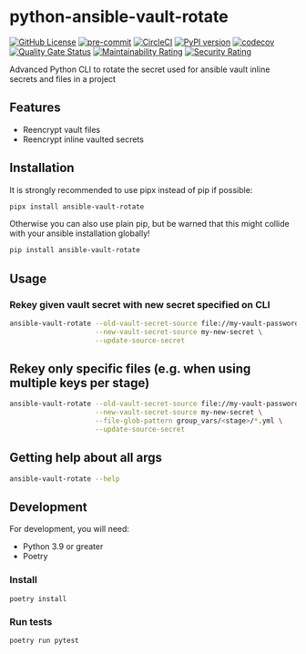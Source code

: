 python-ansible-vault-rotate
===
[![GitHub License](https://img.shields.io/badge/license-MIT-lightgrey.svg)](https://github.com/trustedshops-public/spring-boot-starter-keycloak-path-based-resolver/blob/main/LICENSE)
[![pre-commit](https://img.shields.io/badge/%E2%9A%93%20%20pre--commit-enabled-success)](https://pre-commit.com/)
[![CircleCI](https://dl.circleci.com/status-badge/img/gh/trustedshops-public/python-ansible-vault-rotate/tree/main.svg?style=shield&circle-token=9c1ea1cc46c804b46f457772637c8481717b511a)](https://dl.circleci.com/status-badge/redirect/gh/trustedshops-public/python-ansible-vault-rotate/tree/main)
[![PyPI version](https://badge.fury.io/py/ansible-vault-rotate.svg)](https://pypi.org/project/ansible-vault-rotate)
[![codecov](https://codecov.io/gh/trustedshops-public/python-ansible-vault-rotate/branch/main/graph/badge.svg?token=6PJ1GJzIcB)](https://codecov.io/gh/trustedshops-public/python-ansible-vault-rotate)
[![Quality Gate Status](https://sonarcloud.io/api/project_badges/measure?project=trustedshops-public_python-ansible-vault-rotate&metric=alert_status)](https://sonarcloud.io/summary/new_code?id=trustedshops-public_python-ansible-vault-rotate)
[![Maintainability Rating](https://sonarcloud.io/api/project_badges/measure?project=trustedshops-public_python-ansible-vault-rotate&metric=sqale_rating)](https://sonarcloud.io/summary/new_code?id=trustedshops-public_python-ansible-vault-rotate)
[![Security Rating](https://sonarcloud.io/api/project_badges/measure?project=trustedshops-public_python-ansible-vault-rotate&metric=security_rating)](https://sonarcloud.io/summary/new_code?id=trustedshops-public_python-ansible-vault-rotate)

Advanced Python CLI to rotate the secret used for ansible vault inline secrets and files in a project

## Features

- Reencrypt vault files
- Reencrypt inline vaulted secrets

## Installation

It is strongly recommended to use pipx instead of pip if possible:

```sh
pipx install ansible-vault-rotate
```

Otherwise you can also use plain pip, but be warned that this might
collide with your ansible installation globally!

```sh
pip install ansible-vault-rotate
```

## Usage

### Rekey given vault secret with new secret specified on CLI

```sh
ansible-vault-rotate --old-vault-secret-source file://my-vault-password \
                     --new-vault-secret-source my-new-secret \
                     --update-source-secret
```

## Rekey only specific files (e.g. when using multiple keys per stage)

```sh
ansible-vault-rotate --old-vault-secret-source file://my-vault-password-<stage> \
                     --new-vault-secret-source my-new-secret \
                     --file-glob-pattern group_vars/<stage>/*.yml \
                     --update-source-secret
```

## Getting help about all args

```sh
ansible-vault-rotate --help
```

## Development

For development, you will need:

- Python 3.9 or greater
- Poetry

### Install

```
poetry install
```

### Run tests

```
poetry run pytest
```
